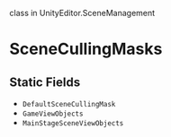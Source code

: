 class in UnityEditor.SceneManagement
# SceneCullingMasks

## Static Fields
- `DefaultSceneCullingMask`
- `GameViewObjects`
- `MainStageSceneViewObjects`

